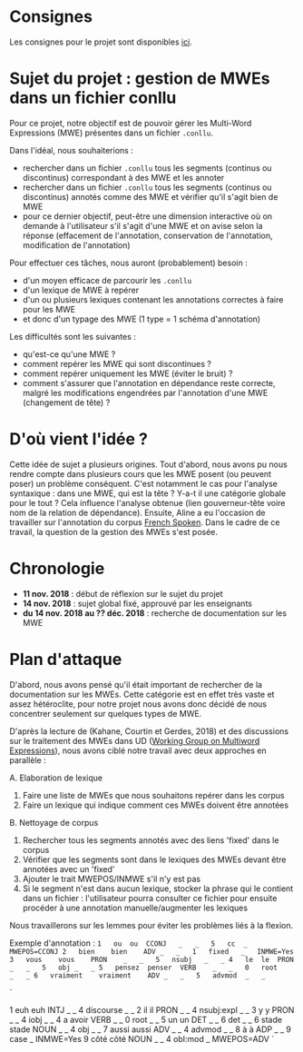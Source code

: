 # Consignes

Les consignes pour le projet sont disponibles [ici](https://loicgrobol.github.io/python-im/m2-2018/projets.html).

# Sujet du projet : gestion de MWEs dans un fichier conllu

Pour ce projet, notre objectif est de pouvoir gérer les Multi-Word Expressions (MWE) présentes dans un fichier `.conllu`.

Dans l'idéal, nous souhaiterions :
+ rechercher dans un fichier `.conllu` tous les segments (continus ou discontinus) correspondant à des MWE et les annoter
+ rechercher dans un fichier `.conllu` tous les segments (continus ou discontinus) annotés comme des MWE et vérifier qu'il s'agit bien de MWE
+ pour ce dernier objectif, peut-être une dimension interactive où on demande à l'utilisateur s'il s'agit d'une MWE et on avise selon la réponse (effacement de l'annotation, conservation de l'annotation, modification de l'annotation)

Pour effectuer ces tâches, nous auront (probablement) besoin :
+ d'un moyen efficace de parcourir les `.conllu`
+ d'un lexique de MWE à repérer
+ d'un ou plusieurs lexiques contenant les annotations correctes à faire pour les MWE
+ et donc d'un typage des MWE (1 type = 1 schéma d'annotation)

Les difficultés sont les suivantes :
+ qu'est-ce qu'une MWE ?
+ comment repérer les MWE qui sont discontinues ?
+ comment repérer uniquement les MWE (éviter le bruit) ?
+ comment s'assurer que l'annotation en dépendance reste correcte, malgré les modifications engendrées par l'annotation d'une MWE (changement de tête) ?

# D'où vient l'idée ?

Cette idée de sujet a plusieurs origines. 
Tout d'abord, nous avons pu nous rendre compte dans plusieurs cours que les MWE posent (ou peuvent poser) un problème conséquent. C'est notamment le cas pour l'analyse syntaxique : dans une MWE, qui est la tête ? Y-a-t il une catégorie globale pour le tout ? Cela influence l'analyse obtenue (lien gouverneur-tête voire nom de la relation de dépendance).
Ensuite, Aline a eu l'occasion de travailler sur l'annotation du corpus [French Spoken](https://github.com/UniversalDependencies/UD_French-Spoken). Dans le cadre de ce travail, la question de la gestion des MWEs s'est posée.

# Chronologie

+ **11 nov. 2018** : début de réflexion sur le sujet du projet
+ **14 nov. 2018** : sujet global fixé, approuvé par les enseignants
+ **du 14 nov. 2018 au ?? déc. 2018** : recherche de documentation sur les MWE

# Plan d'attaque

D'abord, nous avons pensé qu'il était important de rechercher de la documentation sur les MWEs. Cette catégorie est en effet très vaste et assez hétéroclite, pour notre projet nous avons donc décidé de nous concentrer seulement sur quelques types de MWE.

D'après la lecture de (Kahane, Courtin et Gerdes, 2018) et des discussions sur le traitement des MWEs dans UD ([Working Group on Multiword Expressions](https://github.com/UniversalDependencies/docs/blob/pages-source/workgroups/mwe.md)), nous avons ciblé notre travail avec deux approches en parallèle :

A. Elaboration de lexique
1. Faire une liste de MWEs que nous souhaitons repérer dans les corpus
2. Faire un lexique qui indique comment ces MWEs doivent être annotées

B. Nettoyage de corpus
1. Rechercher tous les segments annotés avec des liens 'fixed' dans le corpus
2. Vérifier que les segments sont dans le lexiques des MWEs devant être annotées avec un 'fixed'
3. Ajouter le trait MWEPOS/INMWE s'il n'y est pas
4. Si le segment n'est dans aucun lexique, stocker la phrase qui le contient dans un fichier : l'utilisateur pourra consulter ce fichier pour ensuite procéder à une annotation manuelle/augmenter les lexiques

Nous travaillerons sur les lemmes pour éviter les problèmes liés à la flexion.

Exemple d'annotation :
`
1	ou	ou	CCONJ	_	_	5	cc	_	MWEPOS=CCONJ
2	bien	bien	ADV	_	_	1	fixed	_	INMWE=Yes
3	vous	vous	PRON	_	_	5	nsubj	_	_
4	le	le	PRON	_	_	5	obj	_	_
5	pensez	penser	VERB	_	_	0	root	_	_
6	vraiment	vraiment	ADV	_	_	5	advmod	_	_
`


`

1	euh	euh	INTJ	_	_	4	discourse	_	_
2	il	il	PRON	_	_	4	nsubj:expl	_	_
3	y	y	PRON	_	_	4	iobj	_	_
4	a	avoir	VERB	_	_	0	root	_	_
5	un	un	DET	_	_	6	det	_	_
6	stade	stade	NOUN	_	_	4	obj	_	_
7	aussi	aussi	ADV	_	_	4	advmod	_	_
8	à	à	ADP	_	_	9	case	_	INMWE=Yes
9	côté	côté	NOUN	_	_	4	obl:mod	_	MWEPOS=ADV
`

